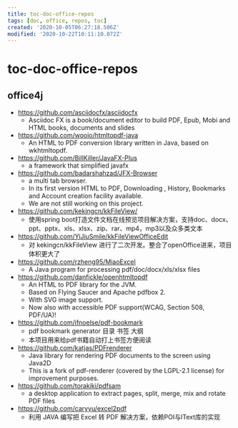 ```yaml
---
title: toc-doc-office-repos
tags: [doc, office, repos, toc]
created: '2020-10-05T06:27:18.506Z'
modified: '2020-10-22T10:11:10.072Z'
---
```


# toc-doc-office-repos

## office4j

- https://github.com/asciidocfx/asciidocfx
  - Asciidoc FX is a book/document editor to build PDF, Epub, Mobi and HTML books, documents and slides
- https://github.com/wooio/htmltopdf-java
  - An HTML to PDF conversion library written in Java, based on wkhtmltopdf.
- https://github.com/BillKiller/JavaFX-Plus
  - a framework that simplified javafx
- https://github.com/badarshahzad/JFX-Browser
  - a multi tab browser. 
  - In its first version HTML to PDF, Downloading , History, Bookmarks and Account creation facility available. 
  - We are not still working on this project.
- https://github.com/kekingcn/kkFileView/
  - 使用spring boot打造文件文档在线预览项目解决方案，支持doc、docx、ppt、pptx、xls、xlsx、zip、rar、mp4，mp3以及众多类文本
- https://github.com/YiJiuSmile/kkFileViewOfficeEdit
  - 对 kekingcn/kkFileView 进行了二次开发。整合了openOffice进来，项目体积更大了
- https://github.com/rzheng95/MiaoExcel
  - A Java program for processing pdf/doc/docx/xls/xlsx files
- https://github.com/danfickle/openhtmltopdf
  - An HTML to PDF library for the JVM. 
  - Based on Flying Saucer and Apache pdfbox 2. 
  - With SVG image support. 
  - Now also with accessible PDF support(WCAG, Section 508, PDF/UA)!
- https://github.com/ifnoelse/pdf-bookmark
  - pdf bookmark generator 目录 书签 大纲
  - 本项目用来给pdf书籍自动打上书签方便阅读
- https://github.com/katjas/PDFrenderer
  - Java library for rendering PDF documents to the screen using Java2D
  - This is a fork of pdf-renderer (covered by the LGPL-2.1 license) for improvement purposes.
- https://github.com/torakiki/pdfsam
  - a desktop application to extract pages, split, merge, mix and rotate PDF files
- https://github.com/caryyu/excel2pdf
  - 利用 JAVA 编写把 Excel 转 PDF 解决方案，依赖POI与IText库的实现
